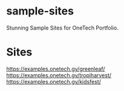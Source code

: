 # sample-sites
Stunning Sample Sites for OneTech Portfolio.

# Sites
https://examples.onetech.gy/greenleaf/
https://examples.onetech.gy/tropiharvest/
https://examples.onetech.gy/kidsfest/